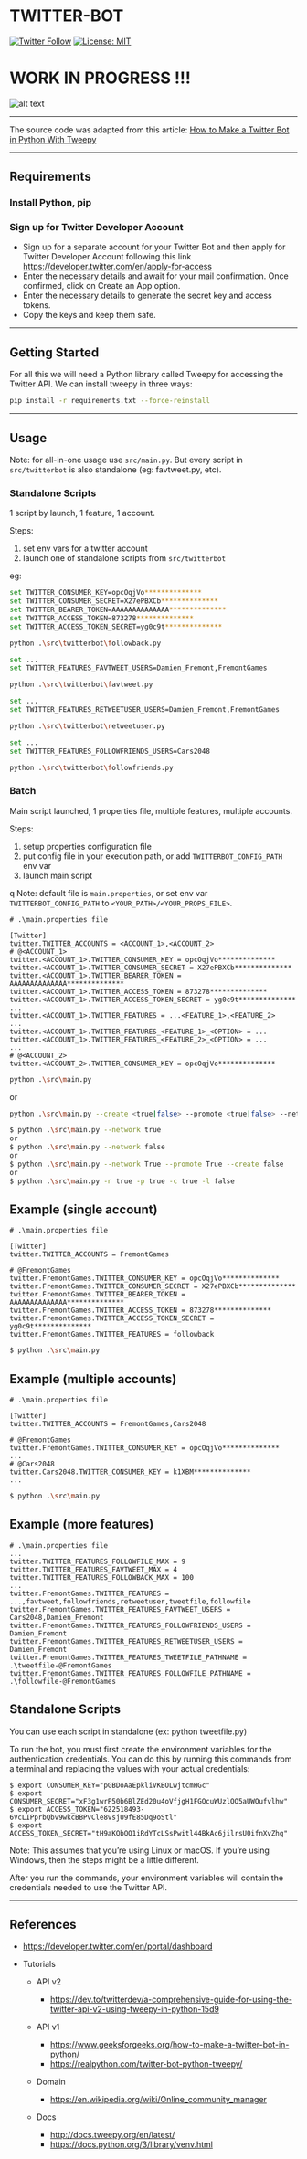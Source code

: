 # TWITTER-BOT

[![Twitter Follow](https://img.shields.io/twitter/follow/Damien_Fremont?style=social)](https://twitter.com/Damien_Fremont)
[![License: MIT](https://img.shields.io/badge/License-MIT-yellow.svg)](https://opensource.org/licenses/MIT)


WORK IN PROGRESS !!!
================

![alt text](docs/screenshot-1.png)

---

The source code was adapted from this article: [How to Make a Twitter Bot in Python With Tweepy](https://realpython.com/twitter-bot-python-tweepy/)

---

## Requirements

### Install Python, pip

### Sign up for Twitter Developer Account

- Sign up for a separate account for your Twitter Bot and then apply for Twitter Developer Account following this link https://developer.twitter.com/en/apply-for-access 
- Enter the necessary details and await for your mail confirmation. Once confirmed, click on Create an App option.
- Enter the necessary details to generate the secret key and access tokens.
- Copy the keys and keep them safe.

---

## Getting Started

For all this we will need a Python library called Tweepy for accessing the Twitter API. We can install tweepy in three ways:

```bash
pip install -r requirements.txt --force-reinstall
```

---

## Usage

Note: for all-in-one usage use `src/main.py`. But every script in `src/twitterbot` is also standalone (eg: favtweet.py, etc).

### Standalone Scripts

1 script by launch, 1 feature, 1 account.

Steps:
1. set env vars for a twitter account
2. launch one of standalone scripts from `src/twitterbot`

eg:

```bash
set TWITTER_CONSUMER_KEY=opcOqjVo**************
set TWITTER_CONSUMER_SECRET=X27ePBXCb**************
set TWITTER_BEARER_TOKEN=AAAAAAAAAAAAAA**************
set TWITTER_ACCESS_TOKEN=873278**************
set TWITTER_ACCESS_TOKEN_SECRET=yg0c9t**************

python .\src\twitterbot\followback.py
```

```bash
set ...
set TWITTER_FEATURES_FAVTWEET_USERS=Damien_Fremont,FremontGames

python .\src\twitterbot\favtweet.py
```

```bash
set ...
set TWITTER_FEATURES_RETWEETUSER_USERS=Damien_Fremont,FremontGames

python .\src\twitterbot\retweetuser.py
```

```bash
set ...
set TWITTER_FEATURES_FOLLOWFRIENDS_USERS=Cars2048

python .\src\twitterbot\followfriends.py
```


### Batch

Main script launched, 1 properties file, multiple features, multiple accounts.

Steps:
1. setup properties configuration file
2. put config file in your execution path, or add `TWITTERBOT_CONFIG_PATH` env var
2. launch main script

q 
Note: default file is `main.properties`, or set env var `TWITTERBOT_CONFIG_PATH` to `<YOUR_PATH>/<YOUR_PROPS_FILE>`.

```properties
# .\main.properties file

[Twitter]
twitter.TWITTER_ACCOUNTS = <ACCOUNT_1>,<ACCOUNT_2>
# @<ACCOUNT_1>
twitter.<ACCOUNT_1>.TWITTER_CONSUMER_KEY = opcOqjVo**************
twitter.<ACCOUNT_1>.TWITTER_CONSUMER_SECRET = X27ePBXCb**************
twitter.<ACCOUNT_1>.TWITTER_BEARER_TOKEN = AAAAAAAAAAAAAA**************
twitter.<ACCOUNT_1>.TWITTER_ACCESS_TOKEN = 873278**************
twitter.<ACCOUNT_1>.TWITTER_ACCESS_TOKEN_SECRET = yg0c9t**************
...
twitter.<ACCOUNT_1>.TWITTER_FEATURES = ...<FEATURE_1>,<FEATURE_2>
...
twitter.<ACCOUNT_1>.TWITTER_FEATURES_<FEATURE_1>_<OPTION> = ...
twitter.<ACCOUNT_1>.TWITTER_FEATURES_<FEATURE_2>_<OPTION> = ...
...
# @<ACCOUNT_2>
twitter.<ACCOUNT_2>.TWITTER_CONSUMER_KEY = opcOqjVo**************
```

```bash
python .\src\main.py
```
or
```bash
python .\src\main.py --create <true|false> --promote <true|false> --network <true|false> --loop <true|false> --wait <0|...|60>
```

```bash
$ python .\src\main.py --network true
or
$ python .\src\main.py --network false
or
$ python .\src\main.py --network True --promote True --create false 
or
$ python .\src\main.py -n true -p true -c true -l false 
```

## Example (single account)

```properties
# .\main.properties file

[Twitter]
twitter.TWITTER_ACCOUNTS = FremontGames

# @FremontGames
twitter.FremontGames.TWITTER_CONSUMER_KEY = opcOqjVo**************
twitter.FremontGames.TWITTER_CONSUMER_SECRET = X27ePBXCb**************
twitter.FremontGames.TWITTER_BEARER_TOKEN = AAAAAAAAAAAAAA**************
twitter.FremontGames.TWITTER_ACCESS_TOKEN = 873278**************
twitter.FremontGames.TWITTER_ACCESS_TOKEN_SECRET = yg0c9t**************
twitter.FremontGames.TWITTER_FEATURES = followback
```

```bash
$ python .\src\main.py
```

## Example (multiple accounts)

```properties
# .\main.properties file

[Twitter]
twitter.TWITTER_ACCOUNTS = FremontGames,Cars2048

# @FremontGames
twitter.FremontGames.TWITTER_CONSUMER_KEY = opcOqjVo**************
...
# @Cars2048
twitter.Cars2048.TWITTER_CONSUMER_KEY = k1XBM**************
...
```

```bash
$ python .\src\main.py
```

## Example (more features)

```properties
# .\main.properties file
...
twitter.TWITTER_FEATURES_FOLLOWFILE_MAX = 9
twitter.TWITTER_FEATURES_FAVTWEET_MAX = 4
twitter.TWITTER_FEATURES_FOLLOWBACK_MAX = 100
...
twitter.FremontGames.TWITTER_FEATURES = ...,favtweet,followfriends,retweetuser,tweetfile,followfile
twitter.FremontGames.TWITTER_FEATURES_FAVTWEET_USERS = Cars2048,Damien_Fremont
twitter.FremontGames.TWITTER_FEATURES_FOLLOWFRIENDS_USERS = Damien_Fremont
twitter.FremontGames.TWITTER_FEATURES_RETWEETUSER_USERS = Damien_Fremont
twitter.FremontGames.TWITTER_FEATURES_TWEETFILE_PATHNAME = .\tweetfile-@FremontGames
twitter.FremontGames.TWITTER_FEATURES_FOLLOWFILE_PATHNAME = .\followfile-@FremontGames

```

## Standalone Scripts

You can use each script in standalone (ex: python tweetfile.py)

To run the bot, you must first create the environment variables for the authentication credentials. You can do this by running this commands from a terminal and replacing the values with your actual credentials:

```
$ export CONSUMER_KEY="pGBDoAaEpkliVKBOLwjtcmHGc"
$ export CONSUMER_SECRET="xF3g1wrP50b6BlZEd20u4oVfjgH1FGQcuWUzlQO5aUWOufvlhw"
$ export ACCESS_TOKEN="622518493-6VcLIPprbQbv9wkcBBPvCle8vsjU9fE85Dq9oStl"
$ export ACCESS_TOKEN_SECRET="tH9aKQbQQ1iRdYTcLSsPwitl44BkAc6jilrsU0ifnXvZhq"
```

Note: This assumes that you’re using Linux or macOS. If you’re using Windows, then the steps might be a little different.

After you run the commands, your environment variables will contain the credentials needed to use the Twitter API.

---

## References


- https://developer.twitter.com/en/portal/dashboard

- Tutorials 

  - API v2
    - https://dev.to/twitterdev/a-comprehensive-guide-for-using-the-twitter-api-v2-using-tweepy-in-python-15d9

  - API v1
    - https://www.geeksforgeeks.org/how-to-make-a-twitter-bot-in-python/
    - https://realpython.com/twitter-bot-python-tweepy/
  - Domain
    - https://en.wikipedia.org/wiki/Online_community_manager
  - Docs
    - http://docs.tweepy.org/en/latest/
    - https://docs.python.org/3/library/venv.html